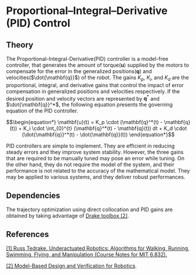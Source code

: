 #  Proportional–Integral–Derivative (PID) Control 

## Theory 

The Proportional-Integral-Derivative(PID) controller is a model-free controller, that generates the amount of torque($\mathbf{u}$) supplied by the motors to compensate for the error in the generalized positions($\mathbf{q}$) and velocities($\dot{\mathbf{q}}$) of the robot. The gains $K_p$, $K_i$, and $K_d$ are the proportional, integral, and derivative gains that control the impact of error compensation in generalized positions and velocities respectively. If the desired position and velocity vectors are represented by $\mathbf{q}^*$ and $\dot{\mathbf{q}}^*$, the following equation presents the governing equation of the PID controller.

```math
\begin{equation*}
    \mathbf{u}(t) = K_p \cdot (\mathbf{q}^*(t) - \mathbf{q}(t)) + K_i \cdot \int_{0}^{t} (\mathbf{q}^*(t) - \mathbf{q}(t)) dt + K_d \cdot (\dot{\mathbf{q}}^*(t) - \dot{\mathbf{q}}(t))
\end{equation*}
```

PID controllers are simple to implement. They are efficient in reducing steady errors and they improve system stability. However, the three gains that are required to be manually tuned may pose an error while tuning.  On the other hand, they do not require the model of the system, and their performance is not related to the accuracy of the mathematical model. They may be applied to various systems, and they deliver robust performances.


## Dependencies

The trajectory optimization using direct collocation and PID gains are obtained by taking advantage of [Drake toolbox [2]](https://drake.mit.edu/).


## References

[[1] Russ Tedrake. Underactuated Robotics: Algorithms for Walking, Running, Swimming, Flying, and Manipulation (Course Notes for MIT 6.832).](http://underactuated.mit.edu/)

[[2] Model-Based Design and Verification for Robotics](https://drake.mit.edu/).